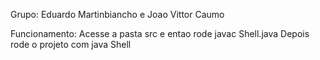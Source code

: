 Grupo: Eduardo Martinbiancho e Joao Vittor Caumo

Funcionamento:
Acesse a pasta src e entao rode
javac Shell.java
Depois rode o projeto com java Shell
